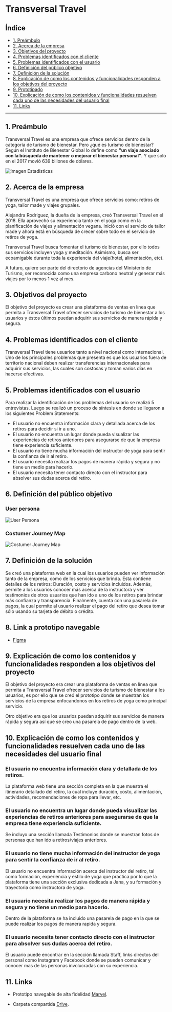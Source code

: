 # Transversal Travel
 
## Índice
 
* [1. Preámbulo](#1-preámbulo)
* [2. Acerca de la empresa](#2-acerca-de-la-empresa)
* [3. Objetivos del proyecto](#3-objetivos-del-proyecto)
* [4. Problemas identificados con el cliente](#4-problemas-identificados-con-el-cliente)
* [5. Problemas identificados con el usuario](#5-problemas-identificados-con-el-usuario)
* [6. Definición del público objetivo](#6-definición-del-público-objetivo)
* [7. Definición de la solución](#7-definición-de-la-solucion)
* [8. Explicación de como los contenidos y funcionalidades responden a los objetivos del proyecto](#8-explicacion-de-como-los-contenidos-y-funcionalidades-responden-a-los-objetivos-del-proyecto)
* [9. Prototipado](#9-prototipado)
* [10. Explicación de como los contenidos y funcionalidades resuelven cada uno de las necesidades del usuario final](#10-explicacion-de-como-los-contenidos-y-funcionalidades-resuelven-cada-uno-de-las-necesidades-del-usuario-final)
* [11. Links](#11-Links)

***

## 1. Preámbulo

Transversal Travel es una empresa que ofrece servicios dentro de la categoría de turismo de bienestar. 
Pero ¿qué es turismo de bienestar? Según el Instituto de Bienestar Global lo define como 
**"un viaje asociado con la búsqueda de mantener o mejorar el bienestar personal”**.
Y que sólo en el 2017 movió 639 billones de dólares.

![Imagen Estadisticas](.\img\WT.jpg)

## 2. Acerca de la empresa
 
Transversal Travel es una empresa que ofrece servicios como: retiros de yoga, 
tailor made y viajes grupales.

Alejandra Rodriguez, la dueña de la empresa, creó Transversal Travel en el 2018. 
Ella aprovechó su experiencia tanto en el yoga como en la planificación de viajes 
y alimentación vegana.
Inició con el servicio de tailor made y ahora está en búsqueda de crecer sobre 
todo en el servicio de retiros de yoga.

Transversal Travel busca fomentar el turismo de bienestar, por ello todos sus 
servicios incluyen yoga y meditación. Asimismo, busca ser ecoamigable durante 
toda la experiencia del viaje(hotel, alimentación, etc).

A futuro, quiere ser parte del directorio de agencias del Ministerio de Turismo, 
ser reconocida como una empresa carbono neutral y generar más viajes por lo menos
1 vez al mes.

## 3. Objetivos del proyecto

El objetivo del proyecto es crear una plataforma de ventas en línea que permita 
a Transversal Travel ofrecer servicios de turismo de bienestar a los usuarios y 
éstos últimos puedan adquirir sus servicios de manera rápida y segura.

## 4. Problemas identificados con el cliente

Transversal Travel tiene usuarios tanto a nivel nacional como internacional. 
Uno de los principales problemas que presenta es que los usuarios fuera de 
territorio nacional deben realizar transferencias internacionales para adquirir 
sus servicios, las cuales son costosas y toman varios días en hacerse efectivas.

## 5. Problemas identificados con el usuario

Para realizar la identificación de los problemas del usuario se realizó 5 entrevistas. 
Luego se realizó un proceso de síntesis en donde se llegaron a los siguientes Problem 
Statements:

- El usuario no encuentra información clara y detallada acerca de los retiros para 
  decidir si ir a uno.
- El usuario no encuentra un lugar donde pueda visualizar las experiencias de retiros 
  anteriores para asegurarse de que la empresa tiene experiencia suficiente.
- El usuario no tiene mucha información del instructor de yoga para sentir la confianza 
  de ir al retiro.
- El usuario necesita realizar los pagos de manera rápida y segura y no tiene un medio 
  para hacerlo.
- El usuario necesita tener contacto directo con el instructor para absolver sus dudas 
  acerca del retiro.

## 6. Definición del público objetivo

###  User persona

![User Persona](.\img\UserPersona.PNG)

###  Costumer Journey Map

![Costumer Journey Map](.\img\CJM.png)

## 7. Definición de la solución

Se creó una plataforma web en la cual los usuarios pueden ver información tanto 
de la empresa, como de los servicios que brinda. Esta contiene detalles de los 
retiros: Duración, costo y servicios incluidos. Además, permite a los usuarios 
conocer más acerca de la instructora y ver testimonios de otros usuarios que han 
ido a uno de los retiros para brindar màs confianza y transparencia. 
Finalmente, cuenta con una pasarela de pagos, la cual permite al usuario realizar 
el pago del retiro que desea tomar sólo usando su tarjeta de débito o crédito.

## 8. Link a prototipo navegable

- [Figma](https://www.figma.com/proto/dzx3wAloCAmTt9gL8Z6N5j/CJM?node-id=20%3A198&scaling=scale-down)

## 9. Explicación de como los contenidos y funcionalidades responden a los objetivos del proyecto

El objetivo del proyecto era crear una plataforma de ventas en línea que permita 
a Transversal Travel ofrecer servicios de turismo de bienestar a los usuarios, es 
por ello que se creó el prototipo donde se muestran los servicios de la empresa 
enfocandonos en los retiros de yoga como principal servicio.

Otro objetivo era que los usuarios puedan adquirir sus servicios de manera rápida 
y segura así que se creo una pasarela de pago dentro de la web.

## 10. Explicación de como los contenidos y funcionalidades resuelven cada uno de las necesidades del usuario final

### El usuario no encuentra información clara y detallada de los retiros.
 La plataforma web tiene una sección completa en la que muestra el itinerario detallado del retiro, la cual incluye duración, costo, alimentación, actividades, recomendaciones de ropa para llevar, etc. 

### El usuario no encuentra un lugar donde pueda visualizar las experiencias de retiros anteriores para asegurarse de que la empresa tiene experiencia suficiente. 
Se incluyo una sección llamada Testimonios donde se muestran fotos de personas que han ido a retiros/viajes anteriores.

### El usuario no tiene mucha información del instructor de yoga para sentir la confianza de ir al retiro.
El usuario no encuentra información acerca del instructor del retiro, tal como formación, experiencia y estilo de yoga que practica por lo que la plataforma tiene una sección exclusiva dedicada a Jana, y su formación y trayectoria como instructora de yoga.

### El usuario necesita realizar los pagos de manera rápida y segura y no tiene un medio para hacerlo.
Dentro de la plataforma se ha incluido una pasarela de pago en la que se puede realizar los pagos de manera rapida y segura.

### El usuario necesita tener contacto directo con el instructor para absolver sus dudas acerca del retiro.
El usuario puede encontrar en la sección llamada Staff, links directos del personal como Instagram y Facebook donde se pueden comunicar y conocer mas de las personas involucradas con su experiencia.

## 11. Links

- Prototipo navegable de alta fidelidad [Marvel](https://marvelapp.com/20f7c79g).

- Carpeta compartida [Drive](https://drive.google.com/drive/folders/1FJdyXhNAS14YiS9SaOKpAG2gHAat1arZ).

